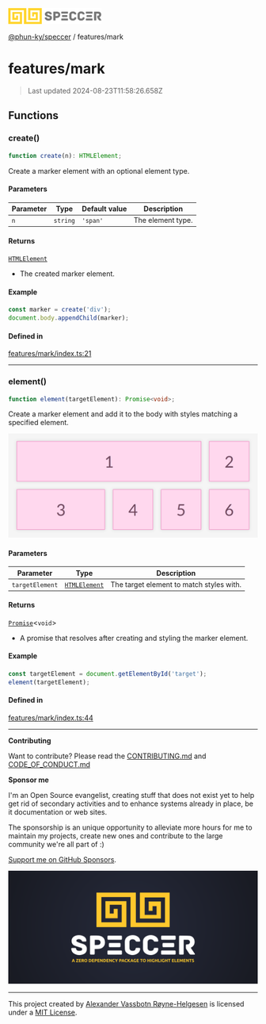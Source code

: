<div>
  <img alt="SPECCER logo" src="https://raw.githubusercontent.com/phun-ky/speccer/main/public/logo-speccer-horizontal-colored-package.svg?raw=true" style="max-height:32px;" />
</div>

[@phun-ky/speccer](../README.md) / features/mark

# features/mark

> Last updated 2024-08-23T11:58:26.658Z

## Functions

### create()

```ts
function create(n): HTMLElement;
```

Create a marker element with an optional element type.

#### Parameters

| Parameter | Type     | Default value | Description       |
| --------- | -------- | ------------- | ----------------- |
| `n`       | `string` | `'span'`      | The element type. |

#### Returns

[`HTMLElement`](https://developer.mozilla.org/docs/Web/API/HTMLElement)

- The created marker element.

#### Example

```typescript
const marker = create('div');
document.body.appendChild(marker);
```

#### Defined in

[features/mark/index.ts:21](https://github.com/phun-ky/speccer/blob/main/src/features/mark/index.ts#L21)

---

### element()

```ts
function element(targetElement): Promise<void>;
```

Create a marker element and add it to the body with styles matching a specified element.

![mark](https://github.com/phun-ky/speccer/blob/main/public/mark.png?raw=true)

#### Parameters

| Parameter       | Type                                                                    | Description                              |
| --------------- | ----------------------------------------------------------------------- | ---------------------------------------- |
| `targetElement` | [`HTMLElement`](https://developer.mozilla.org/docs/Web/API/HTMLElement) | The target element to match styles with. |

#### Returns

[`Promise`](https://developer.mozilla.org/docs/Web/JavaScript/Reference/Global_Objects/Promise)\<`void`>

- A promise that resolves after creating and styling the marker element.

#### Example

```typescript
const targetElement = document.getElementById('target');
element(targetElement);
```

#### Defined in

[features/mark/index.ts:44](https://github.com/phun-ky/speccer/blob/main/src/features/mark/index.ts#L44)

---

**Contributing**

Want to contribute? Please read the [CONTRIBUTING.md](https://github.com/phun-ky/speccer/blob/main/CONTRIBUTING.md) and [CODE_OF_CONDUCT.md](https://github.com/phun-ky/speccer/blob/main/CODE_OF_CONDUCT.md)

**Sponsor me**

I'm an Open Source evangelist, creating stuff that does not exist yet to help get rid of secondary activities and to enhance systems already in place, be it documentation or web sites.

The sponsorship is an unique opportunity to alleviate more hours for me to maintain my projects, create new ones and contribute to the large community we're all part of :)

[Support me on GitHub Sponsors](https://github.com/sponsors/phun-ky).

![Speccer banner, with logo and slogan: A zero dependency package to highlight elements](https://github.com/phun-ky/speccer/blob/main/public/speccer-banner.png?raw=true)

---

This project created by [Alexander Vassbotn Røyne-Helgesen](http://phun-ky.net) is licensed under a [MIT License](https://choosealicense.com/licenses/mit/).
